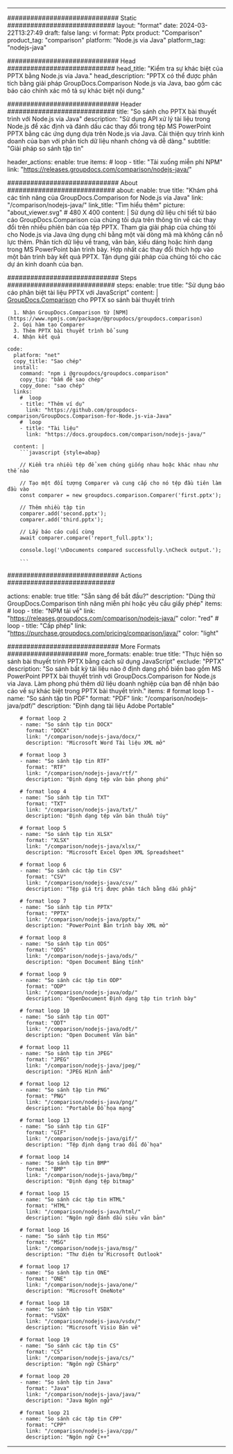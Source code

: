 
---
############################# Static ############################
layout: "format"
date:  2024-03-22T13:27:49
draft: false
lang: vi
format: Pptx
product: "Comparison"
product_tag: "comparison"
platform: "Node.js via Java"
platform_tag: "nodejs-java"

############################# Head ############################
head_title: "Kiểm tra sự khác biệt của PPTX bằng Node.js via Java."
head_description: "PPTX có thể được phân tích bằng giải pháp GroupDocs.Comparison Node.js via Java, bao gồm các báo cáo chính xác mô tả sự khác biệt nội dung."

############################# Header ############################
title: "So sánh cho PPTX bài thuyết trình với Node.js via Java" 
description: "Sử dụng API xử lý tài liệu trong Node.js để xác định và đánh dấu các thay đổi trong tệp MS PowerPoint PPTX bằng các ứng dụng dựa trên Node.js via Java. Cải thiện quy trình kinh doanh của bạn với phân tích dữ liệu nhanh chóng và dễ dàng."
subtitle: "Giải pháp so sánh tập tin" 

header_actions:
  enable: true
  items:
    #  loop
    - title: "Tải xuống miễn phí NPM"
      link: "https://releases.groupdocs.com/comparison/nodejs-java/"
      
############################# About ############################
about:
    enable: true
    title: "Khám phá các tính năng của GroupDocs.Comparison for Node.js via Java"
    link: "/comparison/nodejs-java/"
    link_title: "Tìm hiểu thêm"
    picture: "about_viewer.svg" # 480 X 400
    content: |
       Sử dụng dữ liệu chi tiết từ báo cáo GroupDocs.Comparison của chúng tôi dựa trên thông tin về các thay đổi trên nhiều phiên bản của tệp PPTX. Tham gia giải pháp của chúng tôi cho Node.js via Java ứng dụng chỉ bằng một vài dòng mã mà không cần nỗ lực thêm. Phân tích dữ liệu về trang, văn bản, kiểu dáng hoặc hình dạng trong MS PowerPoint bản trình bày. Hợp nhất các thay đổi thích hợp vào một bản trình bày kết quả PPTX. Tận dụng giải pháp của chúng tôi cho các dự án kinh doanh của bạn.

############################# Steps ############################
steps:
    enable: true
    title: "Sử dụng báo cáo phân biệt tài liệu PPTX với JavaScript"
    content: |
      [GroupDocs.Comparison](https://products.groupdocs.com/comparison/nodejs-java/) cho PPTX so sánh bài thuyết trình
      
      1. Nhận GroupDocs.Comparison từ [NPM](https://www.npmjs.com/package/@groupdocs/groupdocs.comparison)
      2. Gọi hàm tạo Comparer
      3. Thêm PPTX bài thuyết trình bổ sung
      4. Nhận kết quả
   
    code:
      platform: "net"
      copy_title: "Sao chép"
      install:
        command: "npm i @groupdocs/groupdocs.comparison"
        copy_tip: "bấm để sao chép"
        copy_done: "sao chép"
      links:
        #  loop
        - title: "Thêm ví dụ"
          link: "https://github.com/groupdocs-comparison/GroupDocs.Comparison-for-Node.js-via-Java"
        #  loop
        - title: "Tài liệu"
          link: "https://docs.groupdocs.com/comparison/nodejs-java/"
          
      content: |
        ```javascript {style=abap}

        // Kiểm tra nhiều tệp để xem chúng giống nhau hoặc khác nhau như thế nào

        // Tạo một đối tượng Comparer và cung cấp cho nó tệp đầu tiên làm đầu vào
        const comparer = new groupdocs.comparison.Comparer('first.pptx');

        // Thêm nhiều tập tin
        comparer.add('second.pptx');
        comparer.add('third.pptx');

        // Lấy báo cáo cuối cùng
        await comparer.compare('report_full.pptx');

        console.log('\nDocuments compared successfully.\nCheck output.');
        
        ```            

############################# Actions ############################

actions:
  enable: true
  title: "Sẵn sàng để bắt đầu?"
  description: "Dùng thử GroupDocs.Comparison tính năng miễn phí hoặc yêu cầu giấy phép"
  items:
    #  loop
    - title: "NPM tải về"
      link: "https://releases.groupdocs.com/comparison/nodejs-java/"
      color: "red"
        #  loop
    - title: "Cấp phép"
      link: "https://purchase.groupdocs.com/pricing/comparison/java/"
      color: "light"


############################# More Formats #####################
more_formats:
    enable: true
    title: "Thực hiện so sánh bài thuyết trình PPTX bằng cách sử dụng JavaScript"
    exclude: "PPTX"
    description: "So sánh bất kỳ tài liệu nào ở định dạng phổ biến bao gồm MS PowerPoint PPTX bài thuyết trình với GroupDocs.Comparison for Node.js via Java. Làm phong phú thêm dữ liệu doanh nghiệp của bạn để nhận báo cáo về sự khác biệt trong PPTX bài thuyết trình."
    items: 
        # format loop 1
        - name: "So sánh tập tin PDF"
          format: "PDF"
          link: "/comparison/nodejs-java/pdf/"
          description: "Định dạng tài liệu Adobe Portable"

        # format loop 2
        - name: "So sánh tập tin DOCX"
          format: "DOCX"
          link: "/comparison/nodejs-java/docx/"
          description: "Microsoft Word Tài liệu XML mở"

        # format loop 3
        - name: "So sánh tập tin RTF"
          format: "RTF"
          link: "/comparison/nodejs-java/rtf/"
          description: "Định dạng tệp văn bản phong phú"

        # format loop 4
        - name: "So sánh tập tin TXT"
          format: "TXT"
          link: "/comparison/nodejs-java/txt/"
          description: "Định dạng tệp văn bản thuần túy"

        # format loop 5
        - name: "So sánh tập tin XLSX"
          format: "XLSX"
          link: "/comparison/nodejs-java/xlsx/"
          description: "Microsoft Excel Open XML Spreadsheet"

        # format loop 6
        - name: "So sánh các tập tin CSV"
          format: "CSV"
          link: "/comparison/nodejs-java/csv/"
          description: "Tệp giá trị được phân tách bằng dấu phẩy"

        # format loop 7
        - name: "So sánh tập tin PPTX"
          format: "PPTX"
          link: "/comparison/nodejs-java/pptx/"
          description: "PowerPoint Bản trình bày XML mở"

        # format loop 8
        - name: "So sánh tập tin ODS"
          format: "ODS"
          link: "/comparison/nodejs-java/ods/"
          description: "Open Document Bảng tính"

        # format loop 9
        - name: "So sánh các tập tin ODP"
          format: "ODP"
          link: "/comparison/nodejs-java/odp/"
          description: "OpenDocument Định dạng tập tin trình bày"

        # format loop 10
        - name: "So sánh tập tin ODT"
          format: "ODT"
          link: "/comparison/nodejs-java/odt/"
          description: "Open Document Văn bản"

        # format loop 11
        - name: "So sánh tập tin JPEG"
          format: "JPEG"
          link: "/comparison/nodejs-java/jpeg/"
          description: "JPEG Hình ảnh"

        # format loop 12
        - name: "So sánh tập tin PNG"
          format: "PNG"
          link: "/comparison/nodejs-java/png/"
          description: "Portable Đồ họa mạng"

        # format loop 13
        - name: "So sánh tập tin GIF"
          format: "GIF"
          link: "/comparison/nodejs-java/gif/"
          description: "Tệp định dạng trao đổi đồ họa"

        # format loop 14
        - name: "So sánh tập tin BMP"
          format: "BMP"
          link: "/comparison/nodejs-java/bmp/"
          description: "Định dạng tệp bitmap"

        # format loop 15
        - name: "So sánh các tập tin HTML"
          format: "HTML"
          link: "/comparison/nodejs-java/html/"
          description: "Ngôn ngữ đánh dấu siêu văn bản"

        # format loop 16
        - name: "So sánh tập tin MSG"
          format: "MSG"
          link: "/comparison/nodejs-java/msg/"
          description: "Thư điện tử Microsoft Outlook"

        # format loop 17
        - name: "So sánh tập tin ONE"
          format: "ONE"
          link: "/comparison/nodejs-java/one/"
          description: "Microsoft OneNote"

        # format loop 18
        - name: "So sánh tập tin VSDX"
          format: "VSDX"
          link: "/comparison/nodejs-java/vsdx/"
          description: "Microsoft Visio Bản vẽ"

        # format loop 19
        - name: "So sánh các tập tin CS"
          format: "CS"
          link: "/comparison/nodejs-java/cs/"
          description: "Ngôn ngữ CSharp"

        # format loop 20
        - name: "So sánh tập tin Java"
          format: "Java"
          link: "/comparison/nodejs-java/java/"
          description: "Java Ngôn ngữ"
          
        # format loop 21
        - name: "So sánh các tập tin CPP"
          format: "CPP"
          link: "/comparison/nodejs-java/cpp/"
          description: "Ngôn ngữ C++"
---